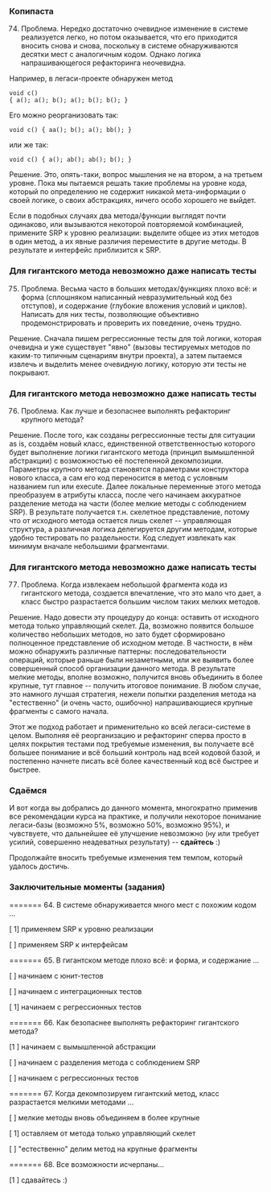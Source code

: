 ### Копипаста

74. Проблема. Нередко достаточно очевидное изменение в системе реализуется легко, но потом оказывается, что его приходится вносить снова и снова, поскольку в системе обнаруживаются десятки мест с аналогичным кодом. Однако логика напрашивающегося рефакторинга неочевидна.

Например, в легаси-проекте обнаружен метод

```
void c() 
{ a(); a(); b(); a(); b(); b(); } 
```

Его можно реорганизовать так:

```
void c() { aa(); b(); a(); bb(); } 
```

или же так:

```
void c() { a(); ab(); ab(); b(); }
```

Решение. Это, опять-таки, вопрос мышления не на втором, а на третьем уровне. Пока мы пытаемся решать такие проблемы на уровне кода, который по определению не содержит никакой мета-информации о своей логике, о своих абстракциях, ничего особо хорошего не выйдет.

Если в подобных случаях два метода/функции выглядят почти одинаково, или вызываются некоторой повторяемой комбинацией, примените SRP к уровню реализации: выделите общее из этих методов в один метод, а их явные различия переместите в другие методы. В результате и интерфейс приблизится к SRP.


### Для гигантского метода невозможно даже написать тесты

75. Проблема. Весьма часто в больших методах/функциях плохо всё: и форма (сплошняком написанный невразумительный код без отступов), и содержание (глубокие вложения условий и циклов). Написать для них тесты, позволяющие объективно продемонстрировать и проверить их поведение, очень трудно.

Решение. Сначала пишем регрессионные тесты для той логики, которая очевидна и уже существует "явно" (вызовы тестируемых методов по каким-то типичным сценариям внутри проекта), а затем пытаемся извлечь и выделить менее очевидную логику, которую эти тесты не покрывают.


### Для гигантского метода невозможно даже написать тесты

76. Проблема. Как лучше и безопаснее выполнять рефакторинг крупного метода?

Решение. После того, как созданы регрессионные тесты для ситуации as is, создаём новый класс, единственной ответственностью которого будет выполнение логики гигантского метода (принцип вымышленной абстракции) с возможностью её постепенной декомпозиции. Параметры крупного метода становятся параметрами конструктора нового класса, а сам его код переносится в метод с условным названием run или execute. Далее локальные переменные этого метода преобразуем в атрибуты класса, после чего начинаем аккуратное разделение метода на части (более мелкие методы с соблюдением SRP). В результате получается т.н. скелетное представление, потому что от исходного метода остается лишь скелет -- управляющая структура, а различная логика делегируется другим методам, которые удобно тестировать по раздельности. Код следует извлекать как минимум вначале небольшими фрагментами.


### Для гигантского метода невозможно даже написать тесты

77. Проблема. Когда извлекаем небольшой фрагмента кода из гигантского метода, создается впечатление, что это мало что дает, а класс быстро разрастается большим числом таких мелких методов.

Решение. Надо довести эту процедуру до конца: оставить от исходного метода только управляющий скелет. Да, возможно появится большое количество небольших методов, но зато будет сформировано полноценное представление об исходном методе. В частности, в нём можно обнаружить различные паттерны: последовательности операций, которые раньше были незаметными, или же выявить более совершенный способ организации данного метода. В результате мелкие методы, вполне возможно, получится вновь объединить в более крупные, тут главное -- получить итоговое понимание. В любом случае, это намного лучшая стратегия, нежели попытки разделения метода на "естественно" (и очень часто, ошибочно) напрашивающиеся крупные фрагменты с самого начала.

Этот же подход работает и применительно ко всей легаси-системе в целом. Выполняя её реорганизацию и рефакторинг сперва просто в целях покрытия тестами под требуемые изменения, вы получаете всё большее понимание и всё больший контроль над всей кодовой базой, и постепенно начнете писать всё более качественный код всё быстрее и быстрее.


### Сдаёмся

И вот когда вы добрались до данного момента, многократно применив все рекомендации курса на практике, и получили некоторое понимание легаси-базы (возможно 5%, возможно 50%, возможно 95%), и чувствуете, что дальнейшее её улучшение невозможно (ну или требует усилий, совершенно неадеватных результату) -- **сдайтесь** :)

Продолжайте вносить требуемые изменения тем темпом, который удалось достичь.


### Заключительные моменты (задания)

======= 64. В системе обнаруживается много мест с похожим кодом ...

[ 1] применяем SRP к уровню реализации

[ ] применяем SRP к интерфейсам

======= 65. В гигантском методе плохо всё: и форма, и содержание ...

[ ] начинаем с юнит-тестов

[ ] начинаем с интеграционных тестов

[ 1] начинаем с регрессионных тестов

======= 66. Как безопаснее выполнять рефакторинг гигантского метода?

[1 ] начинаем с вымышленной абстракции

[ ] начинаем с разделения метода с соблюдением SRP

[ ] начинаем с регрессионных тестов

======= 67. Когда декомпозируем гигантский метод, класс разрастается мелкими методами ...

[ ] мелкие методы вновь объединяем в более крупные

[ 1] оставляем от метода только управляющий скелет

[ ] "естественно" делим метод на крупные фрагменты

======= 68. Все возможности исчерпаны...

[1 ] сдавайтесь :)

